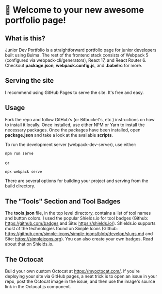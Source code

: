 # 🚀 Welcome to your new awesome portfolio page!

## What is this?

Junior Dev Portfolio is a straightforward portfolio page for junior developers built using Bulma. The rest of the frontend stack consists of Webpack 5 (configured via webpack-cli/generators), React 17, and React Router 6. Checkout **package.json**, **webpack.config.js**, and **.babelrc** for more.


## Serving the site

I recommend using GitHub Pages to serve the site. It's free and easy.

## Usage

Fork the repo and follow GitHub's (or Bitbucket's, etc.) instructions on how to install it locally. Once installed, use either NPM or Yarn to install the necessary packages. Once the packages have been installed, open **package.json** and take a look at the available **scripts**.

To run the development server (webpack-dev-server), use either:

```sh
npm run serve
```

or

```sh
npx webpack serve
```

There are several options for building your project and serving from the build directory.

## The "Tools" Section and Tool Badges

The **tools.json** file, in the top level directory, contains a list of tool names and button colors. I used the popular Shields.io for tool badges (Github: https://github.com/badges and Site: https://shields.io/). Shields.io supports most of the technologies found on Simple Icons (Github: https://github.com/simple-icons/simple-icons/blob/develop/slugs.md and Site: https://simpleicons.org). You can also create your own badges. Read about that on Shields.io.

## The Octocat

Build your own custom Octocat at https://myoctocat.com/. If you're deploying your site via GitHub pages, a neat trick is to open an issue in your repo, post the Octocat image in the issue, and then use the image's source link in the Octocat.js component.